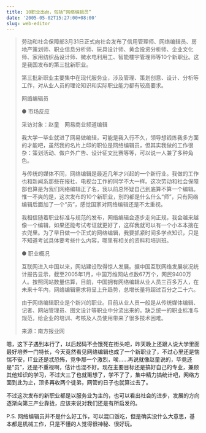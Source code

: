 ```yaml
---
title: 10职业出台，包括“网络编辑员”
date: '2005-05-02T15:27:00+08:00'
slug: web-editor
---
```


> 劳动和社会保障部3月31日正式向社会发布了信用管理师、网络编辑员、房地产策划师、职业信息分析师、玩具设计师、黄金投资分析师、企业文化师、家用纺织品设计师、微水电利用工、智能楼宇管理师等10个新职业。这是我国发布的第三批新职业。
> 
> 第三批新职业主要集中在现代服务业，涉及管理、策划创意、设计、分析等工作，对从业人员的理论知识和实际职业能力都有较高要求。
> 
> 网络编辑员
> 
> ● 市场反应
> 
> 采访对象：赵童　网易商业频道编辑
> 
> 我大学一毕业就进了网易做编辑，可能是我入行不久，领导想锻炼我多方面的才能吧，虽然我的名片上印的职位是网络编辑员，但其实我做的工作很杂：策划活动、做户外广告、设计征文比赛等等，可以说一人兼了多种角色。
> 
> 与传统的媒体不同，网络编辑是最近几年才兴起的一个新行业。我做的工作也和新闻系那些在报社、电视台工作的同学不大一样。这次劳动和社会保障部也算是为我们网络编辑正了名，我以前总怀疑自己到底算不算一个编辑。惟一不爽的是，这次发布的10个新职业，别的都是什么什么“师”，只有网络编辑后面加了一个“员”，感觉国家对网络编辑还是不太重视。
> 
> 我相信随着职业标准与规范的发布，网络编辑会逐步走向正规，我会越来越像一个编辑，如果还能考试考证就更好了，这样我就可以有一个小本本揣在衣兜里。为了早日做一个正式的网络编辑，我要抓紧时间多学点知识，只是不知道考试具体要考些什么内容，哪里有相关的资料和培训班。
> 
> ● 职业概况
> 
> 互联网进入中国以来，网站建设取得惊人发展。据中国互联网络发展状况统计报告显示，截至2005年1月，中国万维网站点数67万个，网民9400万人。按照网站数量估算，目前，中国拥有网络编辑从业人员三百多万人，在未来十年内，网络编辑需求将呈上升趋势，总增长量将超过百分之二十六。
> 
> 由于网络编辑职业是个新兴的职业。目前从业人员一般是从传统媒体编辑、记者、网站管理员、图文设计等职业中分流出来的。缺乏统一的职业标准与规范，给企业的培训、考核及人员使用带来了很多技术困难。
> 
> 来源：南方报业网

嗯，这下子遇到本行了，以后起码不会饿死在街头吧，昨天晚上还跟人说大学里面最好培养一门特长，今天竟然看见网络编辑也成了一个新职业了，不过心里还是惴惴不安，IT业还是忒恐怖，竞争那一个激烈，唉……再说就像赵童说的，毕竟还是“员”，还是不重视啊，估计也混不好。现在主要目标还是搞好自己的专业，兼顾其他知识的学习，不过大三了也就甭想了，学不了了，集中精力搞统计吧，网络方面到此为止，顶多再收两个徒弟，网管的日子也就算过去了。

不过这次发布的新职业都是以服务业为主的，也可以看出社会的进步，发展的方向逐渐向第三产业靠拢，应该来说对我们还是有所启发的。

P.S. 网络编辑员并不是什么好工作，可以混口饭吃，但是确实没什么大意思，基本都是机械工作，只是不懂的人觉得很神秘、很好玩。
